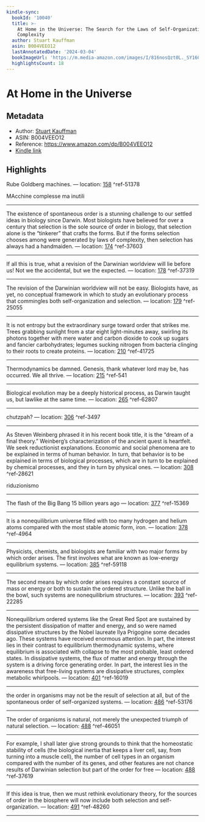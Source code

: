 ```yaml
---
kindle-sync:
  bookId: '10040'
  title: >-
    At Home in the Universe: The Search for the Laws of Self-Organization and
    Complexity
  author: Stuart Kauffman
  asin: B004VEEO12
  lastAnnotatedDate: '2024-03-04'
  bookImageUrl: 'https://m.media-amazon.com/images/I/816nosQzt0L._SY160.jpg'
  highlightsCount: 18
---
```

# At Home in the Universe
## Metadata
* Author: [Stuart Kauffman](https://www.amazon.comundefined)
* ASIN: B004VEEO12
* Reference: https://www.amazon.com/dp/B004VEEO12
* [Kindle link](kindle://book?action=open&asin=B004VEEO12)

## Highlights
Rube Goldberg machines. — location: [158](kindle://book?action=open&asin=B004VEEO12&location=158) ^ref-51378

MAcchine complesse ma inutili

---
The existence of spontaneous order is a stunning challenge to our settled ideas in biology since Darwin. Most biologists have believed for over a century that selection is the sole source of order in biology, that selection alone is the “tinkerer” that crafts the forms. But if the forms selection chooses among were generated by laws of complexity, then selection has always had a handmaiden. — location: [174](kindle://book?action=open&asin=B004VEEO12&location=174) ^ref-37603

---
If all this is true, what a revision of the Darwinian worldview will lie before us! Not we the accidental, but we the expected. — location: [178](kindle://book?action=open&asin=B004VEEO12&location=178) ^ref-37319

---
The revision of the Darwinian worldview will not be easy. Biologists have, as yet, no conceptual framework in which to study an evolutionary process that commingles both self-organization and selection. — location: [179](kindle://book?action=open&asin=B004VEEO12&location=179) ^ref-25055

---
It is not entropy but the extraordinary surge toward order that strikes me. Trees grabbing sunlight from a star eight light-minutes away, swirling its photons together with mere water and carbon dioxide to cook up sugars and fancier carbohydrates; legumes sucking nitrogen from bacteria clinging to their roots to create proteins. — location: [210](kindle://book?action=open&asin=B004VEEO12&location=210) ^ref-41725

---
Thermodynamics be damned. Genesis, thank whatever lord may be, has occurred. We all thrive. — location: [215](kindle://book?action=open&asin=B004VEEO12&location=215) ^ref-541

---
Biological evolution may be a deeply historical process, as Darwin taught us, but lawlike at the same time. — location: [265](kindle://book?action=open&asin=B004VEEO12&location=265) ^ref-62807

---
chutzpah? — location: [306](kindle://book?action=open&asin=B004VEEO12&location=306) ^ref-3497

---
As Steven Weinberg phrased it in his recent book title, it is the “dream of a final theory.” Weinberg’s characterization of the ancient quest is heartfelt. We seek reductionist explanations. Economic and social phenomena are to be explained in terms of human behavior. In turn, that behavior is to be explained in terms of biological processes, which are in turn to be explained by chemical processes, and they in turn by physical ones. — location: [308](kindle://book?action=open&asin=B004VEEO12&location=308) ^ref-28621

riduzionismo

---
The flash of the Big Bang 15 billion years ago — location: [377](kindle://book?action=open&asin=B004VEEO12&location=377) ^ref-15369

---
It is a nonequilibrium universe filled with too many hydrogen and helium atoms compared with the most stable atomic form, iron. — location: [378](kindle://book?action=open&asin=B004VEEO12&location=378) ^ref-4964

---
Physicists, chemists, and biologists are familiar with two major forms by which order arises. The first involves what are known as low-energy equilibrium systems. — location: [385](kindle://book?action=open&asin=B004VEEO12&location=385) ^ref-59118

---
The second means by which order arises requires a constant source of mass or energy or both to sustain the ordered structure. Unlike the ball in the bowl, such systems are nonequilibrium structures. — location: [393](kindle://book?action=open&asin=B004VEEO12&location=393) ^ref-22285

---
Nonequilibrium ordered systems like the Great Red Spot are sustained by the persistent dissipation of matter and energy, and so were named dissipative structures by the Nobel laureate Ilya Prigogine some decades ago. These systems have received enormous attention. In part, the interest lies in their contrast to equilibrium thermodynamic systems, where equilibrium is associated with collapse to the most probable, least ordered states. In dissipative systems, the flux of matter and energy through the system is a driving force generating order. In part, the interest lies in the awareness that free-living systems are dissipative structures, complex metabolic whirlpools. — location: [401](kindle://book?action=open&asin=B004VEEO12&location=401) ^ref-16019

---
the order in organisms may not be the result of selection at all, but of the spontaneous order of self-organized systems. — location: [486](kindle://book?action=open&asin=B004VEEO12&location=486) ^ref-53176

---
The order of organisms is natural, not merely the unexpected triumph of natural selection. — location: [488](kindle://book?action=open&asin=B004VEEO12&location=488) ^ref-46051

---
For example, I shall later give strong grounds to think that the homeostatic stability of cells (the biological inertia that keeps a liver cell, say, from turning into a muscle cell), the number of cell types in an organism compared with the number of its genes, and other features are not chance results of Darwinian selection but part of the order for free — location: [488](kindle://book?action=open&asin=B004VEEO12&location=488) ^ref-37619

---
If this idea is true, then we must rethink evolutionary theory, for the sources of order in the biosphere will now include both selection and self-organization. — location: [491](kindle://book?action=open&asin=B004VEEO12&location=491) ^ref-48260

---
